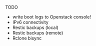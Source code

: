 TODO

- write boot logs to Openstack console!
- IPv6 connectivity
- Restic backups (local)
- Restic backups (remote)
- Rclone bisync
